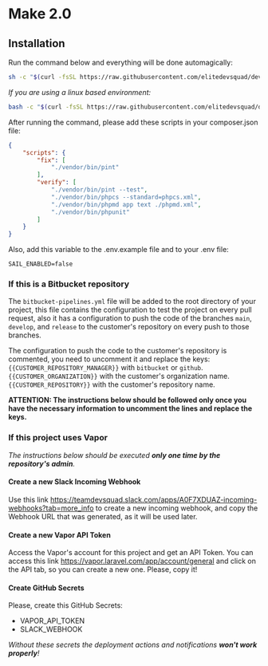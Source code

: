 # Make 2.0

## Installation

Run the command below and everything will be done automagically:

```bash
sh -c "$(curl -fsSL https://raw.githubusercontent.com/elitedevsquad/devsquad-setup/master/run)"
```

_If you are using a linux based environment:_

```bash
bash -c "$(curl -fsSL https://raw.githubusercontent.com/elitedevsquad/devsquad-setup/master/run)"
```

After running the command, please add these scripts in your composer.json file:

```json
{
    "scripts": {
        "fix": [
            "./vendor/bin/pint"
        ],
        "verify": [
            "./vendor/bin/pint --test",
            "./vendor/bin/phpcs --standard=phpcs.xml",
            "./vendor/bin/phpmd app text ./phpmd.xml",
            "./vendor/bin/phpunit"
        ]
    }
}
```

Also, add this variable to the .env.example file and to your .env file:
```env
SAIL_ENABLED=false
```


### If this is a Bitbucket repository

The `bitbucket-pipelines.yml` file will be added to the root directory of your project, this file contains the
configuration to test the project on every pull request, also it has a configuration to push the code of the
branches `main`, `develop`, and `release` to the customer's repository on every push to those branches.

The configuration to push the code to the customer's repository is commented, you need to uncomment it and replace the keys:
`{{CUSTOMER_REPOSITORY_MANAGER}}` with `bitbucket` or `github`.
`{{CUSTOMER_ORGANIZATION}}` with the customer's organization name.
`{{CUSTOMER_REPOSITORY}}` with the customer's repository name.

**ATTENTION: The instructions below should be followed only once you have the necessary information to uncomment the lines and replace the keys.**

### If this project uses Vapor

_The instructions below should be executed **only one time by the repository's admin**._

#### Create a new Slack Incoming Webhook

Use this link https://teamdevsquad.slack.com/apps/A0F7XDUAZ-incoming-webhooks?tab=more_info to create a new incoming
webhook, and copy the Webhook URL that was generated, as it will be used later.

#### Create a new Vapor API Token

Access the Vapor's account for this project and get an API Token. You can access this
link https://vapor.laravel.com/app/account/general and click on the API tab, so you can create a new one. Please, copy
it!

#### Create GitHub Secrets

Please, create this GitHub Secrets:

- VAPOR_API_TOKEN
- SLACK_WEBHOOK

_Without these secrets the deployment actions and notifications **won't work properly**!_
